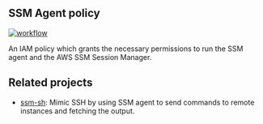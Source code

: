 ## SSM Agent policy

[![workflow](https://github.com/telia-oss/terraform-aws-ssm-agent-policy/workflows/workflow/badge.svg)](https://github.com/telia-oss/terraform-aws-ssm-agent-policy/actions)

An IAM policy which grants the necessary permissions to run the SSM agent and the AWS SSM Session Manager.

## Related projects

- [ssm-sh](https://github.com/itsdalmo/ssm-sh): Mimic SSH by using SSM agent to send commands to remote instances and fetching the output.
